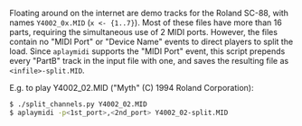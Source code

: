 Floating around on the internet are demo tracks for the Roland SC-88, with names
`Y4002_0x.MID` (`x <- {1..7}`). Most of these files have more than 16 parts,
requiring the simultaneous use of 2 MIDI ports. However, the files contain no
"MIDI Port" or "Device Name" events to direct players to split the load.
Since `aplaymidi` supports the "MIDI Port" event, this script prepends every "PartB" track in
the input file with one, and saves the resulting file as `<infile>-split.MID`.

E.g. to play Y4002_02.MID ("Myth" (C) 1994 Roland Corporation):
```sh
$ ./split_channels.py Y4002_02.MID
$ aplaymidi -p<1st_port>,<2nd_port> Y4002_02-split.MID
```
